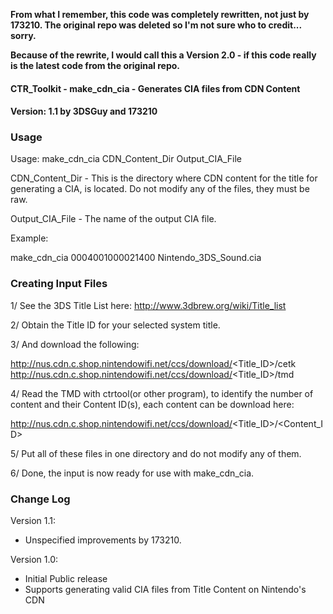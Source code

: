 **From what I remember, this code was completely rewritten, not just by 173210. The original repo was deleted so I'm not sure who to credit... sorry.**

**Because of the rewrite, I would call this a Version 2.0 - if this code really is the latest code from the original repo.**

#### CTR_Toolkit - make_cdn_cia - Generates CIA files from CDN Content ####
#### Version: 1.1 by 3DSGuy and 173210 ####

### Usage ###

Usage: make_cdn_cia CDN_Content_Dir Output_CIA_File

CDN_Content_Dir - This is the directory where CDN content for the title for generating a CIA, is located. Do not modify any of the files, they must be raw.

Output_CIA_File - The name of the output CIA file.

Example:

make_cdn_cia 0004001000021400 Nintendo_3DS_Sound.cia

### Creating Input Files ###

1/ See the 3DS Title List here: http://www.3dbrew.org/wiki/Title_list

2/ Obtain the Title ID for your selected system title.

3/ And download the following:

http://nus.cdn.c.shop.nintendowifi.net/ccs/download/<Title_ID>/cetk
http://nus.cdn.c.shop.nintendowifi.net/ccs/download/<Title_ID>/tmd

4/ Read the TMD with ctrtool(or other program), to identify the number of content and their Content ID(s), each content can be download here:

http://nus.cdn.c.shop.nintendowifi.net/ccs/download/<Title_ID>/<Content_ID>

5/ Put all of these files in one directory and do not modify any of them.

6/ Done, the input is now ready for use with make_cdn_cia.

### Change Log ###

Version 1.1:
* Unspecified improvements by 173210.

Version 1.0:
* Initial Public release
* Supports generating valid CIA files from Title Content on Nintendo's CDN
